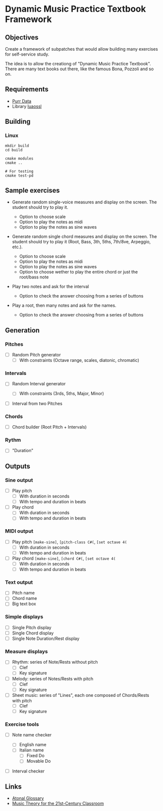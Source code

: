 Dynamic Music Practice Textbook Framework
==========================================

## Objectives

Create a framework of subpatches that would allow building many exercises for self-service study.

The idea is to allow the creationg of "Dynamic Music Practice Textbook".
There are many text books out there, like the famous Bona, Pozzoli and so on.

## Requirements
- [Purr Data](https://agraef.github.io/purr-data/)
- Library [luaossl](https://github.com/wahern/luaossl)


## Building
### Linux

```
mkdir build
cd build

cmake modules
cmake ..

# For testing
cmake test-pd

```

## Sample exercises
- Generate random single-voice measures and display on the screen. The student should try to play it.
  - Option to choose scale
  - Option to play the notes as midi
  - Option to play the notes as sine waves


- Generate random single chord measures and display on the screen. The student should try to play it (Root, Bass, 3th, 5ths, 7th/8ve, Arpeggio, etc.).
  - Option to choose scale
  - Option to play the notes as midi
  - Option to play the notes as sine waves
  - Option to choose wether to play the entire chord or just the root/bass note


- Play two notes and ask for the interval
  - Option to check the answer choosing from a series of buttons

- Play a root, then many notes and ask for the names.
  - Option to check the answer choosing from a series of buttons


## Generation 
### Pitches
- [ ] Random Pitch generator
  - [ ] With constraints (Octave range, scales, diatonic, chromatic)

### Intervals
- [ ] Random Interval generator
  - [ ] With constraints (3rds, 5ths, Major, Minor)
- [ ] Interval from two Pitches


### Chords
- [ ] Chord builder (Root Pitch + Intervals)


### Rythm
- [ ] "Duration"

## Outputs

### Sine output
- [ ] Play pitch
  - [ ] With duration in seconds
  - [ ] With tempo and duration in beats
- [ ] Play chord
  - [ ] With duration in seconds
  - [ ] With tempo and duration in beats

### MIDI output
- [ ] Play pitch `[make-sine]`, `[pitch-class C#(`, `[set octave 4(`
  - [ ] With duration in seconds
  - [ ] With tempo and duration in beats
- [ ] Play chord `[make-sine]`, `[chord C#(`, `[set octave 4(`
  - [ ] With duration in seconds
  - [ ] With tempo and duration in beats

### Text output
- [ ] Pitch name
- [ ] Chord name
- [ ] Big text box

### Simple displays
- [ ] Single Pitch display
- [ ] Single Chord display
- [ ] Single Note Duration/Rest display

### Measure displays
- [ ] Rhythm: series of Note/Rests without pitch
  - [ ] Clef
  - [ ] Key signature
- [ ] Melody: series of Notes/Rests with pitch
  - [ ] Clef
  - [ ] Key signature

- [ ] Sheet music: series of "Lines", each one composed of Chords/Rests with pitch
  - [ ] Clef
  - [ ] Key signature

### Exercise tools
- [ ] Note name checker
  - [ ] English name
  - [ ] Italian name
    - [ ] Fixed Do
    - [ ] Movable Do
- [ ] Interval checker


## Links

- [Atonal Glossary](http://elliotthauser.com/openmusictheory/atonalGlossary.html#:~:text=interval%20class%20%E2%80%93%20The%20number%20of,concerned%20only%20with%20pitch%20classes.)
- [Music Theory for the 21st-Century Classroom](https://musictheory.pugetsound.edu/mt21c/MusicTheory.html)
